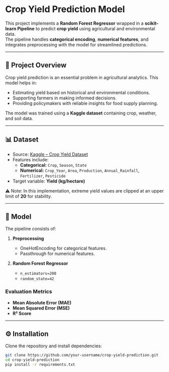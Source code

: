 # Crop Yield Prediction Model

This project implements a **Random Forest Regressor** wrapped in a **scikit-learn Pipeline** to predict **crop yield** using agricultural and environmental data.  
The pipeline handles **categorical encoding**, **numerical features**, and integrates preprocessing with the model for streamlined predictions.

---

## 📌 Project Overview
Crop yield prediction is an essential problem in agricultural analytics. This model helps in:
- Estimating yield based on historical and environmental conditions.  
- Supporting farmers in making informed decisions.  
- Providing policymakers with reliable insights for food supply planning.  

The model was trained using a **Kaggle dataset** containing crop, weather, and soil data.  

---

## 📊 Dataset
- Source: [Kaggle – Crop Yield Dataset](https://www.kaggle.com/)  
- Features include:
  - **Categorical:** `Crop`, `Season`, `State`  
  - **Numerical:** `Crop_Year`, `Area`, `Production`, `Annual_Rainfall`, `Fertilizer`, `Pesticide`  
- Target variable: **Yield (kg/hectare)**  

⚠️ Note: In this implementation, extreme yield values are clipped at an upper limit of **20** for stability.

---

## 🧠 Model
The pipeline consists of:
1. **Preprocessing**  
   - OneHotEncoding for categorical features.  
   - Passthrough for numerical features.  

2. **Random Forest Regressor**  
   - `n_estimators=200`  
   - `random_state=42`  

### Evaluation Metrics
- **Mean Absolute Error (MAE)**  
- **Mean Squared Error (MSE)**  
- **R² Score**  

---

## ⚙️ Installation
Clone the repository and install dependencies:

```bash
git clone https://github.com/your-username/crop-yield-prediction.git
cd crop-yield-prediction
pip install -r requirements.txt
